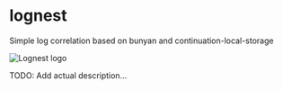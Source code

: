 # lognest
Simple log correlation based on bunyan and continuation-local-storage

![Lognest logo](https://cdn.rawgit.com/renke/lognest/master/logo.svg)

TODO: Add actual description…
